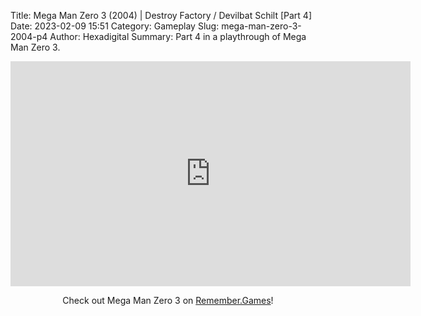 Title: Mega Man Zero 3 (2004) | Destroy Factory / Devilbat Schilt [Part 4]
Date: 2023-02-09 15:51
Category: Gameplay
Slug: mega-man-zero-3-2004-p4
Author: Hexadigital
Summary: Part 4 in a playthrough of Mega Man Zero 3.

<center><iframe src="https://www.youtube.com/embed/JJDHwBw5eC8?feature=oembed" allow="accelerometer; autoplay; encrypted-media; gyroscope; picture-in-picture" width="640" height="360" frameborder="0"></iframe>

Check out Mega Man Zero 3 on [Remember.Games](https://remember.games/game/4374/mega-man-zero-3/)!</center>

